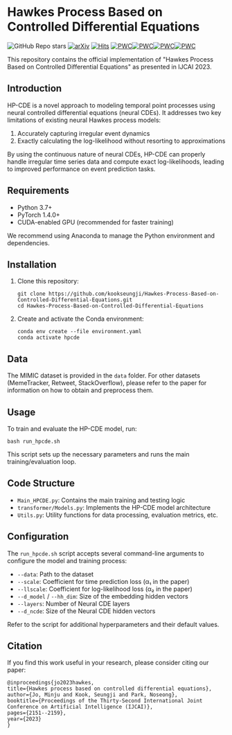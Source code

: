 # Hawkes Process Based on Controlled Differential Equations

![GitHub Repo stars](https://img.shields.io/github/stars/kookseungji/Hawkes-Process-Based-on-Controlled-Differential-Equations)
 [![arXiv](https://img.shields.io/badge/arXiv-2305.07031-b31b1b.svg)](https://arxiv.org/abs/2305.07031) [![Hits](https://hits.seeyoufarm.com/api/count/incr/badge.svg?url=https%3A%2F%2Fgithub.com%2Fkookseungji%2FHawkes-Process-Based-on-Controlled-Differential-Equations&count_bg=%2379C83D&title_bg=%23555555&icon=&icon_color=%23E7E7E7&title=hits&edge_flat=false)](https://hits.seeyoufarm.com)
 [![PWC](https://img.shields.io/endpoint.svg?url=https://paperswithcode.com/badge/hawkes-process-based-on-controlled/point-processes-on-memetracker)](https://paperswithcode.com/sota/point-processes-on-memetracker?p=hawkes-process-based-on-controlled)[![PWC](https://img.shields.io/endpoint.svg?url=https://paperswithcode.com/badge/hawkes-process-based-on-controlled/point-processes-on-mimic-ii)](https://paperswithcode.com/sota/point-processes-on-mimic-ii?p=hawkes-process-based-on-controlled)[![PWC](https://img.shields.io/endpoint.svg?url=https://paperswithcode.com/badge/hawkes-process-based-on-controlled/point-processes-on-retweet)](https://paperswithcode.com/sota/point-processes-on-retweet?p=hawkes-process-based-on-controlled)[![PWC](https://img.shields.io/endpoint.svg?url=https://paperswithcode.com/badge/hawkes-process-based-on-controlled/point-processes-on-stackoverflow)](https://paperswithcode.com/sota/point-processes-on-stackoverflow?p=hawkes-process-based-on-controlled)

This repository contains the official implementation of "Hawkes Process Based on Controlled Differential Equations" as presented in IJCAI 2023.

## Introduction

HP-CDE is a novel approach to modeling temporal point processes using neural controlled differential equations (neural CDEs). It addresses two key limitations of existing neural Hawkes process models:
1. Accurately capturing irregular event dynamics 
2. Exactly calculating the log-likelihood without resorting to approximations

By using the continuous nature of neural CDEs, HP-CDE can properly handle irregular time series data and compute exact log-likelihoods, leading to improved performance on event prediction tasks.

## Requirements

- Python 3.7+
- PyTorch 1.4.0+
- CUDA-enabled GPU (recommended for faster training)

We recommend using Anaconda to manage the Python environment and dependencies.

## Installation

1. Clone this repository:
   ```
   git clone https://github.com/kookseungji/Hawkes-Process-Based-on-Controlled-Differential-Equations.git
   cd Hawkes-Process-Based-on-Controlled-Differential-Equations
   ```

2. Create and activate the Conda environment:
   ```
   conda env create --file environment.yaml
   conda activate hpcde
   ```

## Data

The MIMIC dataset is provided in the `data` folder. For other datasets (MemeTracker, Retweet, StackOverflow), please refer to the paper for information on how to obtain and preprocess them.

## Usage

To train and evaluate the HP-CDE model, run:

```
bash run_hpcde.sh
```

This script sets up the necessary parameters and runs the main training/evaluation loop.

## Code Structure

- `Main_HPCDE.py`: Contains the main training and testing logic
- `transformer/Models.py`: Implements the HP-CDE model architecture
- `Utils.py`: Utility functions for data processing, evaluation metrics, etc.

## Configuration

The `run_hpcde.sh` script accepts several command-line arguments to configure the model and training process:

- `--data`: Path to the dataset
- `--scale`: Coefficient for time prediction loss (α₁ in the paper)
- `--llscale`: Coefficient for log-likelihood loss (α₂ in the paper)
- `--d_model` / `--hh_dim`: Size of the embedding hidden vectors
- `--layers`: Number of Neural CDE layers
- `--d_ncde`: Size of the Neural CDE hidden vectors

Refer to the script for additional hyperparameters and their default values.

## Citation

If you find this work useful in your research, please consider citing our paper:

```
@inproceedings{jo2023hawkes,
title={Hawkes process based on controlled differential equations},
author={Jo, Minju and Kook, Seungji and Park, Noseong},
booktitle={Proceedings of the Thirty-Second International Joint Conference on Artificial Intelligence (IJCAI)},
pages={2151--2159},
year={2023}
}
```